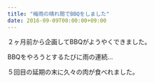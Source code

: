 ```yaml
---
title: "梅雨の晴れ間でBBQをしました"
date: 2016-09-09T00:00:00+09:00
---
```


２ヶ月前から企画してBBQがようやくできました。

BBQをやろうとするたびに雨の連続…

５回目の延期の末に久々の肉が食べれました。
